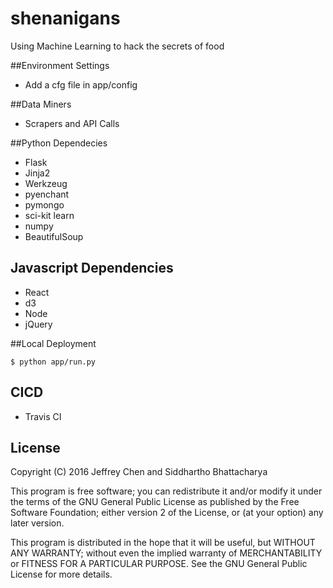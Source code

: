 # shenanigans
Using Machine Learning to hack the secrets of food 

##Environment Settings
- Add a cfg file in app/config

##Data Miners
- Scrapers and API Calls

##Python Dependecies 
- Flask 
- Jinja2
- Werkzeug
- pyenchant 
- pymongo 
- sci-kit learn 
- numpy
- BeautifulSoup

## Javascript Dependencies 
- React 
- d3
- Node
- jQuery 

##Local Deployment 
```
$ python app/run.py
```

## CICD 
- Travis CI 

## License

Copyright (C) 2016  Jeffrey Chen and Siddhartho Bhattacharya

This program is free software; you can redistribute it and/or
modify it under the terms of the GNU General Public License
as published by the Free Software Foundation; either version 2
of the License, or (at your option) any later version.

This program is distributed in the hope that it will be useful,
but WITHOUT ANY WARRANTY; without even the implied warranty of
MERCHANTABILITY or FITNESS FOR A PARTICULAR PURPOSE.  See the
GNU General Public License for more details.



